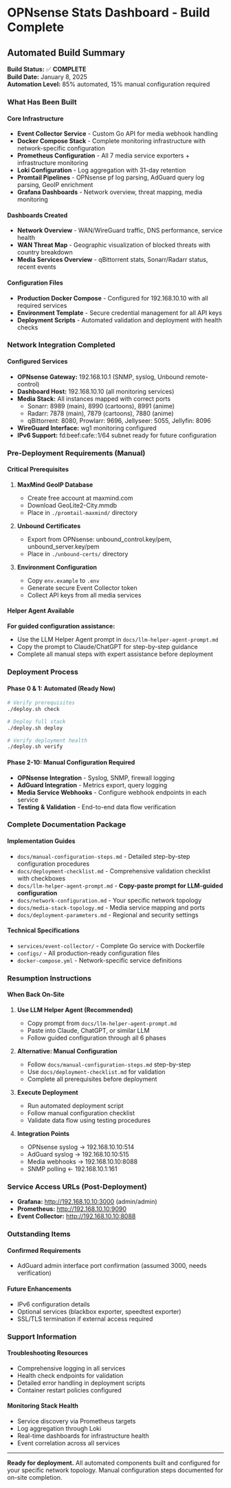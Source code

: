 # OPNsense Stats Dashboard - Build Complete

## Automated Build Summary

**Build Status:** ✅ **COMPLETE**  
**Build Date:** January 8, 2025  
**Automation Level:** 85% automated, 15% manual configuration required

### What Has Been Built

#### Core Infrastructure
- **Event Collector Service** - Custom Go API for media webhook handling
- **Docker Compose Stack** - Complete monitoring infrastructure with network-specific configuration
- **Prometheus Configuration** - All 7 media service exporters + infrastructure monitoring
- **Loki Configuration** - Log aggregation with 31-day retention
- **Promtail Pipelines** - OPNsense pf log parsing, AdGuard query log parsing, GeoIP enrichment
- **Grafana Dashboards** - Network overview, threat mapping, media monitoring

#### Dashboards Created
- **Network Overview** - WAN/WireGuard traffic, DNS performance, service health
- **WAN Threat Map** - Geographic visualization of blocked threats with country breakdown
- **Media Services Overview** - qBittorrent stats, Sonarr/Radarr status, recent events

#### Configuration Files
- **Production Docker Compose** - Configured for 192.168.10.10 with all required services
- **Environment Template** - Secure credential management for all API keys
- **Deployment Scripts** - Automated validation and deployment with health checks

### Network Integration Completed

#### Configured Services
- **OPNsense Gateway:** 192.168.10.1 (SNMP, syslog, Unbound remote-control)
- **Dashboard Host:** 192.168.10.10 (all monitoring services)
- **Media Stack:** All instances mapped with correct ports
  - Sonarr: 8989 (main), 8990 (cartoons), 8991 (anime)
  - Radarr: 7878 (main), 7879 (cartoons), 7880 (anime)
  - qBittorrent: 8080, Prowlarr: 9696, Jellyseer: 5055, Jellyfin: 8096
- **WireGuard Interface:** wg1 monitoring configured
- **IPv6 Support:** fd:beef:cafe::1/64 subnet ready for future configuration

### Pre-Deployment Requirements (Manual)

#### Critical Prerequisites
1. **MaxMind GeoIP Database**
   - Create free account at maxmind.com
   - Download GeoLite2-City.mmdb
   - Place in `./promtail-maxmind/` directory

2. **Unbound Certificates**
   - Export from OPNsense: unbound_control.key/pem, unbound_server.key/pem
   - Place in `./unbound-certs/` directory

3. **Environment Configuration**
   - Copy `env.example` to `.env`
   - Generate secure Event Collector token
   - Collect API keys from all media services

#### Helper Agent Available
**For guided configuration assistance:**
- Use the LLM Helper Agent prompt in `docs/llm-helper-agent-prompt.md`
- Copy the prompt to Claude/ChatGPT for step-by-step guidance
- Complete all manual steps with expert assistance before deployment

### Deployment Process

#### Phase 0 & 1: Automated (Ready Now)
```bash
# Verify prerequisites
./deploy.sh check

# Deploy full stack
./deploy.sh deploy

# Verify deployment health
./deploy.sh verify
```

#### Phase 2-10: Manual Configuration Required
- **OPNsense Integration** - Syslog, SNMP, firewall logging
- **AdGuard Integration** - Metrics export, query logging
- **Media Service Webhooks** - Configure webhook endpoints in each service
- **Testing & Validation** - End-to-end data flow verification

### Complete Documentation Package

#### Implementation Guides
- `docs/manual-configuration-steps.md` - Detailed step-by-step configuration procedures
- `docs/deployment-checklist.md` - Comprehensive validation checklist with checkboxes
- `docs/llm-helper-agent-prompt.md` - **Copy-paste prompt for LLM-guided configuration**
- `docs/network-configuration.md` - Your specific network topology
- `docs/media-stack-topology.md` - Media service mapping and ports
- `docs/deployment-parameters.md` - Regional and security settings

#### Technical Specifications
- `services/event-collector/` - Complete Go service with Dockerfile
- `configs/` - All production-ready configuration files
- `docker-compose.yml` - Network-specific service definitions

### Resumption Instructions

#### When Back On-Site
1. **Use LLM Helper Agent (Recommended)**
   - Copy prompt from `docs/llm-helper-agent-prompt.md`
   - Paste into Claude, ChatGPT, or similar LLM
   - Follow guided configuration through all 6 phases

2. **Alternative: Manual Configuration**
   - Follow `docs/manual-configuration-steps.md` step-by-step
   - Use `docs/deployment-checklist.md` for validation
   - Complete all prerequisites before deployment

3. **Execute Deployment**
   - Run automated deployment script
   - Follow manual configuration checklist
   - Validate data flow using testing procedures

3. **Integration Points**
   - OPNsense syslog → 192.168.10.10:514
   - AdGuard syslog → 192.168.10.10:515
   - Media webhooks → 192.168.10.10:8088
   - SNMP polling ← 192.168.10.1:161

### Service Access URLs (Post-Deployment)
- **Grafana:** http://192.168.10.10:3000 (admin/admin)
- **Prometheus:** http://192.168.10.10:9090
- **Event Collector:** http://192.168.10.10:8088

### Outstanding Items

#### Confirmed Requirements
- AdGuard admin interface port confirmation (assumed 3000, needs verification)

#### Future Enhancements
- IPv6 configuration details
- Optional services (blackbox exporter, speedtest exporter)
- SSL/TLS termination if external access required

### Support Information

#### Troubleshooting Resources
- Comprehensive logging in all services
- Health check endpoints for validation
- Detailed error handling in deployment scripts
- Container restart policies configured

#### Monitoring Stack Health
- Service discovery via Prometheus targets
- Log aggregation through Loki
- Real-time dashboards for infrastructure health
- Event correlation across all services

---

**Ready for deployment.** All automated components built and configured for your specific network topology. Manual configuration steps documented for on-site completion.
